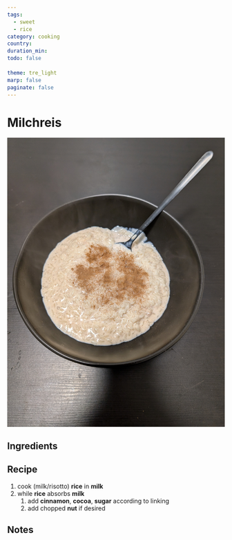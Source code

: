 ```yaml
---
tags:
  - sweet
  - rice
category: cooking
country:
duration_min:
todo: false

theme: tre_light
marp: false
paginate: false
---
```


# Milchreis
![](../gfx/PXL_20250502_132518317.jpg)

## Ingredients

## Recipe
1. cook (milk/risotto) **rice** in **milk**
1. while **rice** absorbs **milk**
    1. add **cinnamon**, **cocoa**, **sugar** according to linking
    1. add chopped **nut** if desired


## Notes
